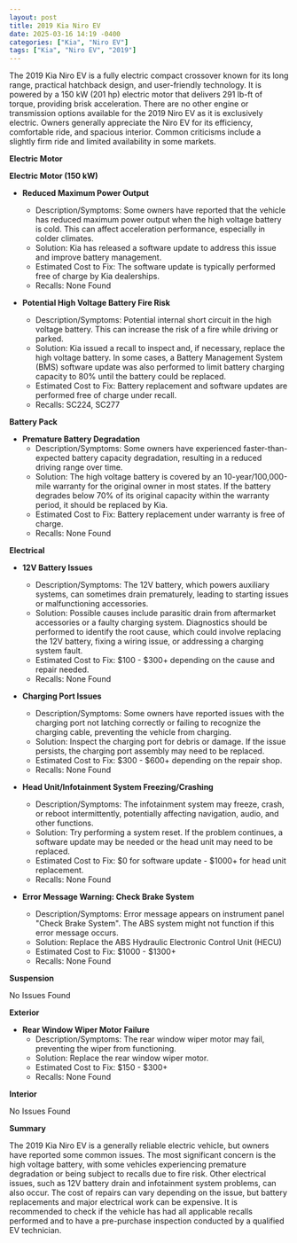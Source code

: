```yaml
---
layout: post
title: 2019 Kia Niro EV
date: 2025-03-16 14:19 -0400
categories: ["Kia", "Niro EV"]
tags: ["Kia", "Niro EV", "2019"]
---
```

The 2019 Kia Niro EV is a fully electric compact crossover known for its long range, practical hatchback design, and user-friendly technology. It is powered by a 150 kW (201 hp) electric motor that delivers 291 lb-ft of torque, providing brisk acceleration. There are no other engine or transmission options available for the 2019 Niro EV as it is exclusively electric. Owners generally appreciate the Niro EV for its efficiency, comfortable ride, and spacious interior. Common criticisms include a slightly firm ride and limited availability in some markets.

**Electric Motor**

**Electric Motor (150 kW)**
*   **Reduced Maximum Power Output**
    *   Description/Symptoms: Some owners have reported that the vehicle has reduced maximum power output when the high voltage battery is cold. This can affect acceleration performance, especially in colder climates.
    *   Solution: Kia has released a software update to address this issue and improve battery management.
    *   Estimated Cost to Fix: The software update is typically performed free of charge by Kia dealerships.
    *   Recalls: None Found

*   **Potential High Voltage Battery Fire Risk**
    *   Description/Symptoms: Potential internal short circuit in the high voltage battery. This can increase the risk of a fire while driving or parked.
    *   Solution: Kia issued a recall to inspect and, if necessary, replace the high voltage battery. In some cases, a Battery Management System (BMS) software update was also performed to limit battery charging capacity to 80% until the battery could be replaced.
    *   Estimated Cost to Fix: Battery replacement and software updates are performed free of charge under recall.
    *   Recalls: SC224, SC277

**Battery Pack**

*   **Premature Battery Degradation**
    *   Description/Symptoms: Some owners have experienced faster-than-expected battery capacity degradation, resulting in a reduced driving range over time.
    *   Solution: The high voltage battery is covered by an 10-year/100,000-mile warranty for the original owner in most states. If the battery degrades below 70% of its original capacity within the warranty period, it should be replaced by Kia.
    *   Estimated Cost to Fix: Battery replacement under warranty is free of charge.
    *   Recalls: None Found

**Electrical**

*   **12V Battery Issues**
    *   Description/Symptoms: The 12V battery, which powers auxiliary systems, can sometimes drain prematurely, leading to starting issues or malfunctioning accessories.
    *   Solution: Possible causes include parasitic drain from aftermarket accessories or a faulty charging system. Diagnostics should be performed to identify the root cause, which could involve replacing the 12V battery, fixing a wiring issue, or addressing a charging system fault.
    *   Estimated Cost to Fix: $100 - $300+ depending on the cause and repair needed.
    *   Recalls: None Found

*   **Charging Port Issues**
    *   Description/Symptoms: Some owners have reported issues with the charging port not latching correctly or failing to recognize the charging cable, preventing the vehicle from charging.
    *   Solution: Inspect the charging port for debris or damage. If the issue persists, the charging port assembly may need to be replaced.
    *   Estimated Cost to Fix: $300 - $600+ depending on the repair shop.
    *   Recalls: None Found

*   **Head Unit/Infotainment System Freezing/Crashing**
    *   Description/Symptoms: The infotainment system may freeze, crash, or reboot intermittently, potentially affecting navigation, audio, and other functions.
    *   Solution: Try performing a system reset. If the problem continues, a software update may be needed or the head unit may need to be replaced.
    *   Estimated Cost to Fix: $0 for software update - $1000+ for head unit replacement.
    *   Recalls: None Found

*   **Error Message Warning: Check Brake System**
    *   Description/Symptoms: Error message appears on instrument panel "Check Brake System". The ABS system might not function if this error message occurs.
    *   Solution: Replace the ABS Hydraulic Electronic Control Unit (HECU)
    *   Estimated Cost to Fix: $1000 - $1300+
    *   Recalls: None Found

**Suspension**

No Issues Found

**Exterior**

*   **Rear Window Wiper Motor Failure**
    *   Description/Symptoms: The rear window wiper motor may fail, preventing the wiper from functioning.
    *   Solution: Replace the rear window wiper motor.
    *   Estimated Cost to Fix: $150 - $300+
    *   Recalls: None Found

**Interior**

No Issues Found

**Summary**

The 2019 Kia Niro EV is a generally reliable electric vehicle, but owners have reported some common issues. The most significant concern is the high voltage battery, with some vehicles experiencing premature degradation or being subject to recalls due to fire risk. Other electrical issues, such as 12V battery drain and infotainment system problems, can also occur. The cost of repairs can vary depending on the issue, but battery replacements and major electrical work can be expensive. It is recommended to check if the vehicle has had all applicable recalls performed and to have a pre-purchase inspection conducted by a qualified EV technician.

